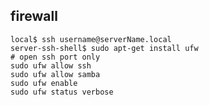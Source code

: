 ## firewall

    local$ ssh username@serverName.local
    server-ssh-shell$ sudo apt-get install ufw
    # open ssh port only
    sudo ufw allow ssh
    sudo ufw allow samba
    sudo ufw enable
    sudo ufw status verbose
    

